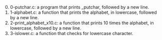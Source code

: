 0. 0-putchar.c: a program that prints _putchar, followed by a new line.
1. 1-alphabet.c:  a function that prints the alphabet, in lowercase, followed by a new line.
2. 2-print_alphabet_x10.c: a function that prints 10 times the alphabet, in lowercase, followed by a new line.
3. 3-islower.c: a function that checks for lowercase character.
